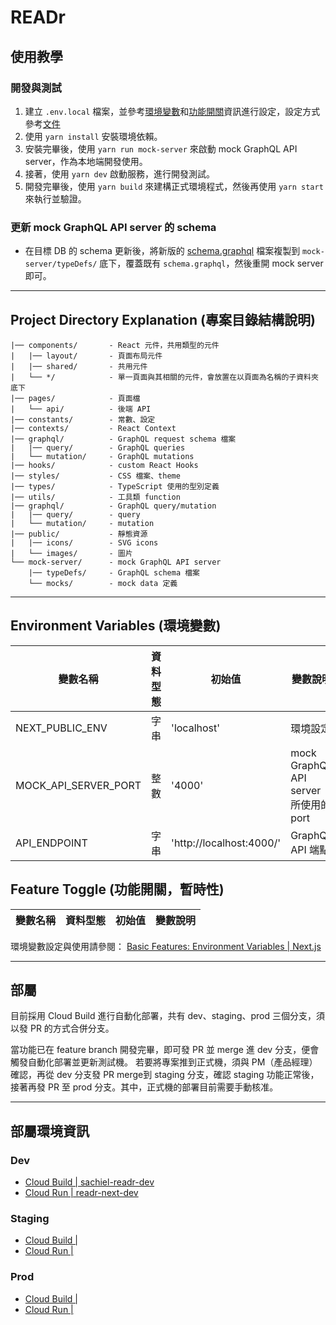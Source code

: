 # READr

## 使用教學
### 開發與測試
1. 建立 `.env.local` 檔案，並參考[環境變數](#environment-variables-環境變數)和[功能開關](#feature-toggle-功能開關暫時性)資訊進行設定，設定方式參考[文件](https://nextjs.org/docs/basic-features/environment-variables)
2. 使用 `yarn install` 安裝環境依賴。
3. 安裝完畢後，使用 `yarn run mock-server` 來啟動 mock GraphQL API server，作為本地端開發使用。
4. 接著，使用 `yarn dev` 啟動服務，進行開發測試。
5. 開發完畢後，使用 `yarn build` 來建構正式環境程式，然後再使用 `yarn start` 來執行並驗證。

### 更新 mock GraphQL API server 的 schema
* 在目標 DB 的 schema 更新後，將新版的 [schema.graphql](https://github.com/mirror-media/Lilith/blob/main/packages/readr/schema.graphql) 檔案複製到 `mock-server/typeDefs/` 底下，覆蓋既有 `schema.graphql`，然後重開 mock server 即可。


- - -
## Project Directory Explanation (專案目錄結構說明)
```
|── components/       - React 元件，共用類型的元件
|   |── layout/       - 頁面布局元件
|   |── shared/       - 共用元件
|   └── */            - 單一頁面與其相關的元件，會放置在以頁面為名稱的子資料夾底下
|── pages/            - 頁面檔
|   └── api/          - 後端 API
|── constants/        - 常數、設定
|── contexts/         - React Context
|── graphql/          - GraphQL request schema 檔案
|   |── query/        - GraphQL queries
|   └── mutation/     - GraphQL mutations
|── hooks/            - custom React Hooks
|── styles/           - CSS 檔案、theme
|── types/            - TypeScript 使用的型別定義
|── utils/            - 工具類 function
|── graphql/          - GraphQL query/mutation
|   |── query/        - query
|   └── mutation/     - mutation
|── public/           - 靜態資源
|   |── icons/        - SVG icons
|   └── images/       - 圖片
└── mock-server/      - mock GraphQL API server
    |── typeDefs/     - GraphQL schema 檔案
    └── mocks/        - mock data 定義
```

- - -

## Environment Variables (環境變數)
| 變數名稱 | 資料型態 | 初始值 | 變數說明 |
| --- | --- | --- | --- |
| NEXT_PUBLIC_ENV | 字串 | 'localhost' | 環境設定 |
| MOCK_API_SERVER_PORT | 整數 | '4000' | mock GraphQL API server 所使用的 port |
| API_ENDPOINT | 字串 | 'http://localhost:4000/' | GraphQL API 端點 |

## Feature Toggle (功能開關，暫時性)
| 變數名稱 | 資料型態 | 初始值 | 變數說明 |
| --- | --- | --- | --- |


環境變數設定與使用請參閱： [Basic Features: Environment Variables | Next.js](https://nextjs.org/docs/basic-features/environment-variables)

- - -
## 部屬
目前採用 Cloud Build 進行自動化部署，共有 dev、staging、prod 三個分支，須以發 PR 的方式合併分支。

當功能已在 feature branch 開發完畢，即可發 PR 並 merge 進 dev 分支，便會觸發自動化部署並更新測試機。 若要將專案推到正式機，須與 PM（產品經理）確認，再從 dev 分支發 PR merge到 staging 分支，確認 staging 功能正常後，接著再發 PR 至 prod 分支。其中，正式機的部署目前需要手動核准。

- - -
## 部屬環境資訊
### Dev
* [Cloud Build | sachiel-readr-dev](https://console.cloud.google.com/cloud-build/triggers;region=global/edit/7029a598-d081-4cac-a86a-108c6898ad8a?project=mirrorlearning-161006)
* [Cloud Run | readr-next-dev](https://console.cloud.google.com/run/detail/asia-east1/readr-next-dev/metrics?project=mirrorlearning-161006)

### Staging
* [Cloud Build | ]()
* [Cloud Run | ]()

### Prod
* [Cloud Build | ]()
* [Cloud Run | ]()